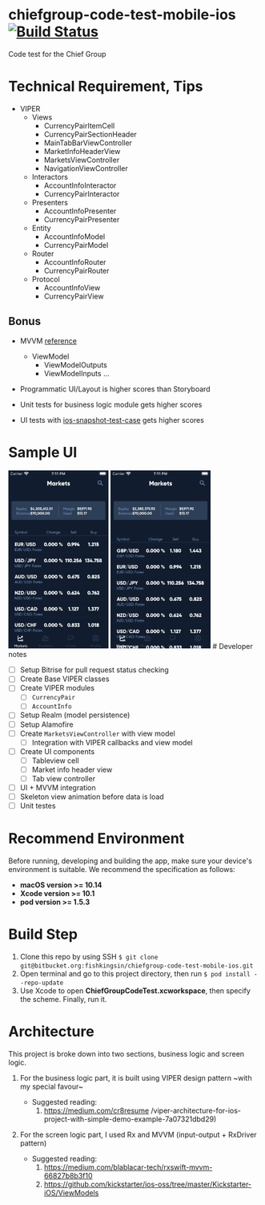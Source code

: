 # chiefgroup-code-test-mobile-ios [![Build Status](https://app.bitrise.io/app/c6d58412d8d29b79/status.svg?token=ZQctxSUbgD27p5qqSamkRA&branch=master)](https://app.bitrise.io/app/c6d58412d8d29b79)

Code test for the Chief Group

# Technical Requirement, Tips

- VIPER
  - Views
    - CurrencyPairItemCell
    - CurrencyPairSectionHeader
    - MainTabBarViewController
    - MarketInfoHeaderView
    - MarketsViewController
    - NavigationViewController
  - Interactors
    - AccountInfoInteractor
    - CurrencyPairInteractor
  - Presenters
    - AccountInfoPresenter
    - CurrencyPairPresenter
  - Entity
    - AccountInfoModel
    - CurrencyPairModel
  - Router
    - AccountInfoRouter
    - CurrencyPairRouter
  - Protocol
    - AccountInfoView
    - CurrencyPairView

## Bonus

- MVVM [reference](https://github.com/kickstarter/ios-oss/blob/main/Kickstarter-iOS/ViewModels/UpdatePreviewViewModel.swift)

  - ViewModel
    - ViewModelOutputs
    - ViewModelInputs
      ...

- Programmatic UI/Layout is higher scores than Storyboard
- Unit tests for business logic module gets higher scores
- UI tests with [ios-snapshot-test-case](https://github.com/uber/ios-snapshot-test-case/) gets higher scores

# Sample UI

<img src="screen1.png" width="200"/>
<img src="screen2.png" width="200"/>
# Developer notes

- [ ] Setup Bitrise for pull request status checking
- [ ] Create Base VIPER classes
- [ ] Create VIPER modules
  - [ ] `CurrencyPair`
  - [ ] `AccountInfo`
- [ ] Setup Realm (model persistence)
- [ ] Setup Alamofire
- [ ] Create `MarketsViewController` with view model
  - [ ] Integration with VIPER callbacks and view model
- [ ] Create UI components
  - [ ] Tableview cell
  - [ ] Market info header view
  - [ ] Tab view controller
- [ ] UI + MVVM integration
- [ ] Skeleton view animation before data is load
- [ ] Unit testes

# Recommend Environment

Before running, developing and building the app, make sure your device's environment is suitable. We recommend the specification as follows:

- **macOS version >= 10.14**
- **Xcode version >= 10.1**
- **pod version >= 1.5.3**

# Build Step

1. Clone this repo by using SSH `$ git clone git@bitbucket.org:fishkingsin/chiefgroup-code-test-mobile-ios.git`
2. Open terminal and go to this project directory, then run `$ pod install --repo-update`
3. Use Xcode to open **ChiefGroupCodeTest.xcworkspace**, then specify the scheme. Finally, run it.

# Architecture

This project is broke down into two sections, business logic and screen logic.

1. For the business logic part, it is built using VIPER design pattern ~with my special favour~

   - Suggested reading:
     1. https://medium.com/cr8resume /viper-architecture-for-ios-project-with-simple-demo-example-7a07321dbd29)

2. For the screen logic part, I used Rx and MVVM (input-output + RxDriver pattern)
   - Suggested reading:
     1. https://medium.com/blablacar-tech/rxswift-mvvm-66827b8b3f10
     2. https://github.com/kickstarter/ios-oss/tree/master/Kickstarter-iOS/ViewModels
